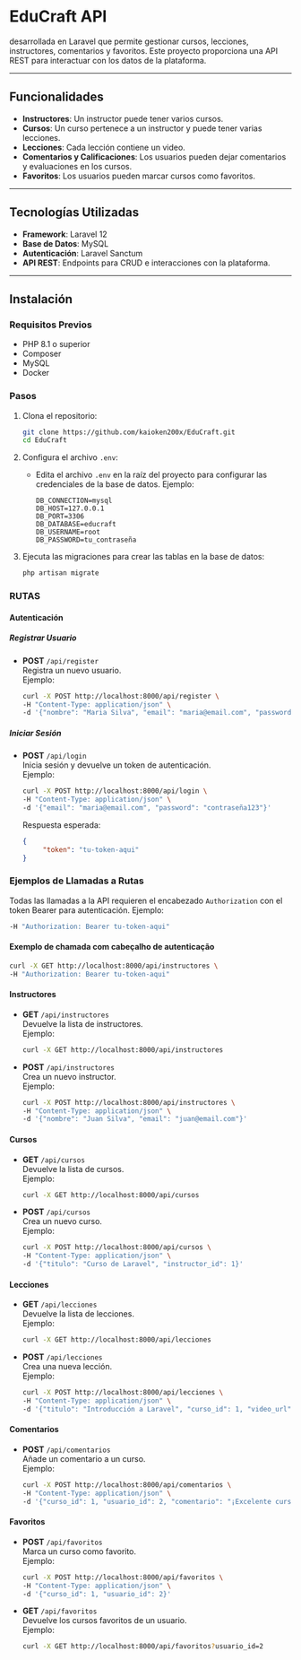 # EduCraft API

desarrollada en Laravel que permite gestionar cursos, lecciones, instructores, comentarios y favoritos. 
Este proyecto proporciona una API REST para interactuar con los datos de la plataforma.

---

## **Funcionalidades**
- **Instructores**: Un instructor puede tener varios cursos.
- **Cursos**: Un curso pertenece a un instructor y puede tener varias lecciones.
- **Lecciones**: Cada lección contiene un video.
- **Comentarios y Calificaciones**: Los usuarios pueden dejar comentarios y evaluaciones en los cursos.
- **Favoritos**: Los usuarios pueden marcar cursos como favoritos.

---

## **Tecnologías Utilizadas**
- **Framework**: Laravel 12
- **Base de Datos**: MySQL
- **Autenticación**: Laravel Sanctum
- **API REST**: Endpoints para CRUD e interacciones con la plataforma.

---

## **Instalación**

### **Requisitos Previos**
- PHP 8.1 o superior
- Composer
- MySQL
- Docker

### **Pasos**
1. Clona el repositorio:
    ```bash
    git clone https://github.com/kaioken200x/EduCraft.git
    cd EduCraft

2. Configura el archivo `.env`:
     - Edita el archivo `.env` en la raíz del proyecto para configurar las credenciales de la base de datos. Ejemplo:
       ```env
       DB_CONNECTION=mysql
       DB_HOST=127.0.0.1
       DB_PORT=3306
       DB_DATABASE=educraft
       DB_USERNAME=root
       DB_PASSWORD=tu_contraseña
       ```

3. Ejecuta las migraciones para crear las tablas en la base de datos:
     ```bash
     php artisan migrate
     ```
### **RUTAS**
#### **Autenticación**

##### **Registrar Usuario**
- **POST** `/api/register`  
     Registra un nuevo usuario.  
     Ejemplo:  
     ```bash
     curl -X POST http://localhost:8000/api/register \
     -H "Content-Type: application/json" \
     -d '{"nombre": "Maria Silva", "email": "maria@email.com", "password": "contraseña123"}'
     ```

##### **Iniciar Sesión**
- **POST** `/api/login`  
     Inicia sesión y devuelve un token de autenticación.  
     Ejemplo:  
     ```bash
     curl -X POST http://localhost:8000/api/login \
     -H "Content-Type: application/json" \
     -d '{"email": "maria@email.com", "password": "contraseña123"}'
     ```

     Respuesta esperada:  
     ```json
     {
          "token": "tu-token-aqui"
     }
     ```
### **Ejemplos de Llamadas a Rutas**

Todas las llamadas a la API requieren el encabezado `Authorization` con el token Bearer para autenticación. Ejemplo:  

```bash
-H "Authorization: Bearer tu-token-aqui"
```

#### **Exemplo de chamada com cabeçalho de autenticação**
```bash
curl -X GET http://localhost:8000/api/instructores \
-H "Authorization: Bearer tu-token-aqui"
```

#### **Instructores**
- **GET** `/api/instructores`  
     Devuelve la lista de instructores.  
     Ejemplo:  
     ```bash
     curl -X GET http://localhost:8000/api/instructores
     ```

- **POST** `/api/instructores`  
     Crea un nuevo instructor.  
     Ejemplo:  
     ```bash
     curl -X POST http://localhost:8000/api/instructores \
     -H "Content-Type: application/json" \
     -d '{"nombre": "Juan Silva", "email": "juan@email.com"}'
     ```

#### **Cursos**
- **GET** `/api/cursos`  
     Devuelve la lista de cursos.  
     Ejemplo:  
     ```bash
     curl -X GET http://localhost:8000/api/cursos
     ```

- **POST** `/api/cursos`  
     Crea un nuevo curso.  
     Ejemplo:  
     ```bash
     curl -X POST http://localhost:8000/api/cursos \
     -H "Content-Type: application/json" \
     -d '{"titulo": "Curso de Laravel", "instructor_id": 1}'
     ```

#### **Lecciones**
- **GET** `/api/lecciones`  
     Devuelve la lista de lecciones.  
     Ejemplo:  
     ```bash
     curl -X GET http://localhost:8000/api/lecciones
     ```

- **POST** `/api/lecciones`  
     Crea una nueva lección.  
     Ejemplo:  
     ```bash
     curl -X POST http://localhost:8000/api/lecciones \
     -H "Content-Type: application/json" \
     -d '{"titulo": "Introducción a Laravel", "curso_id": 1, "video_url": "http://video.com/intro.mp4"}'
     ```

#### **Comentarios**
- **POST** `/api/comentarios`  
     Añade un comentario a un curso.  
     Ejemplo:  
     ```bash
     curl -X POST http://localhost:8000/api/comentarios \
     -H "Content-Type: application/json" \
     -d '{"curso_id": 1, "usuario_id": 2, "comentario": "¡Excelente curso!"}'
     ```

#### **Favoritos**
- **POST** `/api/favoritos`  
     Marca un curso como favorito.  
     Ejemplo:  
     ```bash
     curl -X POST http://localhost:8000/api/favoritos \
     -H "Content-Type: application/json" \
     -d '{"curso_id": 1, "usuario_id": 2}'
     ```

- **GET** `/api/favoritos`  
     Devuelve los cursos favoritos de un usuario.  
     Ejemplo:  
     ```bash
     curl -X GET http://localhost:8000/api/favoritos?usuario_id=2
     ```


